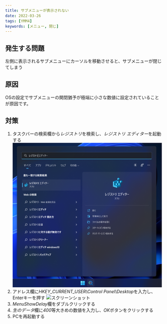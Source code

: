 ```yaml
---
title: サブメニューが表示されない
date: 2022-03-26
tags: [YMM4]
keywords: [メニュー, 閉じ]
---
```

## 発生する問題
左側に表示されるサブメニューにカーソルを移動させると、サブメニューが閉じてしまう

## 原因
OSの設定でサブメニューの開閉猶予が極端に小さな数値に設定されていることが原因です。

## 対策
1. タスクバーの検索欄から*レジストリ*を検索し、*レジストリ エディター*を起動する
![スクリーンショット](サブメニューが表示されない_1343.png)
1. アドレス欄に*HKEY_CURRENT_USER\Control Panel\Desktop*を入力し、Enterキーを押す
![スクリーンショット](サブメニューが表示されない_2018.png)
1. *MenuShowDelay*欄をダブルクリックする
1. *生のデータ*欄に*400*等大きめの数値を入力し、*OK*ボタンをクリックする
1. PCを再起動する